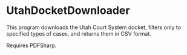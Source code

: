 # UtahDocketDownloader
This program downloads the Utah Court System docket, filters only to specified types of cases, and returns them in CSV format.

Requires PDFSharp.
